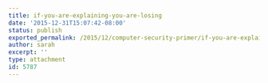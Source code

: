 ```yaml
---
title: if-you-are-explaining-you-are-losing
date: '2015-12-31T15:07:42-08:00'
status: publish
exported_permalink: /2015/12/computer-security-primer/if-you-are-explaining-you-are-losing
author: sarah
excerpt: ''
type: attachment
id: 5787
---
```

<!DOCTYPE html PUBLIC "-//W3C//DTD HTML 4.0 Transitional//EN" "http://www.w3.org/TR/REC-html40/loose.dtd">
<?xml encoding="UTF-8">
